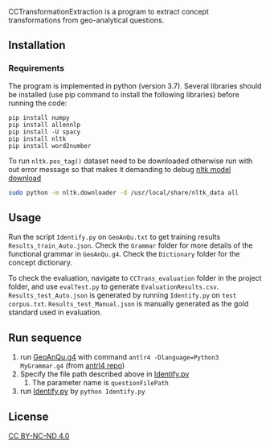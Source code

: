 CCTransformationExtraction is a program to extract concept transformations from geo-analytical questions. 

## Installation
### Requirements
The program is implemented in python (version 3.7). Several libraries should be installed (use pip command to install the following libraries) before running the code:
```
pip install numpy
pip install allennlp
pip install -U spacy
pip install nltk
pip install word2number
```
To run `nltk.pos_tag()` dataset need to be downloaded otherwise run with out error message so that makes it demanding to debug
[nltk model download](https://www.nltk.org/data.html)
```bash
sudo python -m nltk.downloader -d /usr/local/share/nltk_data all
```



## Usage
Run the script `Identify.py` on `GeoAnQu.txt` to get training results `Results_train_Auto.json`.
Check the `Grammar` folder for more details of the functional grammar in `GeoAnQu.g4`.
Check the `Dictionary` folder for the concept dictionary.

To check the evaluation, navigate to `CCTrans_evaluation` folder in the project folder, and use `evalTest.py` to generate `EvaluationResults.csv`.
`Results_test_Auto.json` is generated by running `Identify.py` on `test corpus.txt`.
`Results_test_Manual.json` is manually generated as the gold standard used in evaluation.

## Run sequence
1. run [GeoAnQu.g4](./CCTransformationExtraction/Grammar/GeoAnQu.g4) with command `antlr4 -Dlanguage=Python3 MyGrammar.g4` (from [antrl4 repo](https://github.com/antlr/antlr4/blob/master/doc/python-target.md))
1. Specify the file path described above in [Identify.py](./CCTransformationExtraction/Identify.py)
    1. The parameter name is `questionFilePath`
1. run [Identify.py](./CCTransformationExtraction/Identify.py) by `python Identify.py`

## License
[CC BY-NC-ND 4.0](https://creativecommons.org/licenses/by-nc-nd/4.0/)
